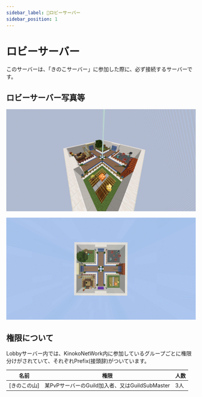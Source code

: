 ```yaml
---
sidebar_label: 🌟ロビーサーバー
sidebar_position: 1
---
```

# ロビーサーバー
このサーバーは、「きのこサーバー」に参加した際に、必ず接続するサーバーです。

## ロビーサーバー写真等

![](img/lobby_pic_1.png) 

![](img/lobby_pic_2.png)

## 権限について
Lobbyサーバー内では、KinokoNetWork内に参加しているグループごとに権限分けがされていて、それぞれPrefix(接頭辞)がついています。

| 名前 | 権限 | 人数 |
| - | - | - |
| [きのこの山] | 某PvPサーバーのGuild加入者、又はGuildSubMaster | 3人 |
